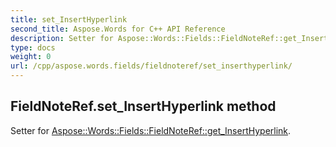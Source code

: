 ```yaml
---
title: set_InsertHyperlink
second_title: Aspose.Words for C++ API Reference
description: Setter for Aspose::Words::Fields::FieldNoteRef::get_InsertHyperlink. 
type: docs
weight: 0
url: /cpp/aspose.words.fields/fieldnoteref/set_inserthyperlink/
---
```

## FieldNoteRef.set_InsertHyperlink method


Setter for [Aspose::Words::Fields::FieldNoteRef::get_InsertHyperlink](./get_inserthyperlink/).

